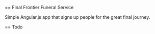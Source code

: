 == Final Frontier Funeral Service

Simple Angular.js app that signs up people for the great final journey. 

== Todo

